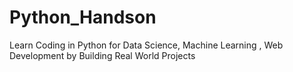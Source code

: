 # Python_Handson
Learn Coding in Python for Data Science, Machine Learning , Web Development by Building Real World Projects
